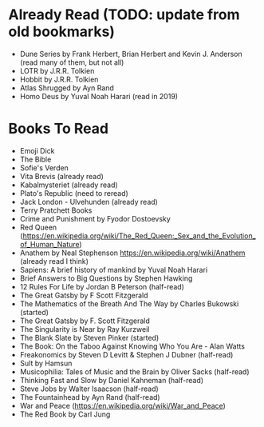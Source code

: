 # Already Read (TODO: update from old bookmarks)
 - Dune Series by Frank Herbert, Brian Herbert and Kevin J. Anderson (read many of them, but not all)
 - LOTR by J.R.R. Tolkien
 - Hobbit by J.R.R. Tolkien
 - Atlas Shrugged by Ayn Rand
 - Homo Deus by Yuval Noah Harari (read in 2019)
 
# Books To Read
 - Emoji Dick
 - The Bible
 - Sofie's Verden
 - Vita Brevis (already read)
 - Kabalmysteriet (already read)
 - Plato's Republic (need to reread)
 - Jack London - Ulvehunden (already read)
 - Terry Pratchett Books
 - Crime and Punishment by Fyodor Dostoevsky
 - Red Queen (https://en.wikipedia.org/wiki/The_Red_Queen:_Sex_and_the_Evolution_of_Human_Nature)
 - Anathem by Neal Stephenson https://en.wikipedia.org/wiki/Anathem (already read I think)
 - Sapiens: A brief history of mankind by Yuval Noah Harari
 - Brief Answers to Big Questions by Stephen Hawking
 - 12 Rules For Life by Jordan B Peterson (half-read)
 - The Great Gatsby by F Scott Fitzgerald
 - The Mathematics of the Breath And The Way by Charles Bukowski (started)
 - The Great Gatsby by F. Scott Fitzgerald
 - The Singularity is Near by Ray Kurzweil
 - The Blank Slate by Steven Pinker (started)
 - The Book: On the Taboo Against Knowing Who You Are - Alan Watts
 - Freakonomics by Steven D Levitt & Stephen J Dubner (half-read)
 - Sult by Hamsun
 - Musicophilia: Tales of Music and the Brain by Oliver Sacks (half-read)
 - Thinking Fast and Slow by Daniel Kahneman (half-read)
 - Steve Jobs by Walter Isaacson (half-read)
 - The Fountainhead by Ayn Rand (half-read)
 - War and Peace (https://en.wikipedia.org/wiki/War_and_Peace)
 - The Red Book by Carl Jung
